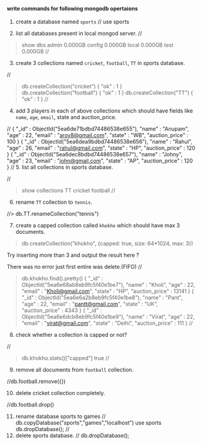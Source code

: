 #### write commands for following mongodb opertaions

1. create a database named `sports`
// use sports


2. list all databases present in local mongod server.
// 
> show dbs
admin   0.000GB
config  0.000GB
local   0.000GB
test    0.000GB
//

3. create 3 collections named `cricket`, `football`, `TT` in sports database.

//
> db.createCollection("cricket")
{ "ok" : 1 }
> db.createCollection("football")
{ "ok" : 1 }
> db.createCollection("TT")
{ "ok" : 1 }
//

4. add 3 players in each of above collections which should have fields like `name`, `age`, `email`, state and auction_price.

//
{
	"_id" : ObjectId("5ea6de71bdbd74486538e655"),
	"name" : "Anupam",
	"age" : 22,
	"email" : "aroy8@gmail.com",
	"state" : "WB",
	"auction_price" : 100
}
{
	"_id" : ObjectId("5ea6dea9bdbd74486538e656"),
	"name" : "Rahul",
	"age" : 26,
	"email" : "rahul@gmail.com",
	"state" : "HP",
	"auction_price" : 120
}
{
	"_id" : ObjectId("5ea6dec8bdbd74486538e657"),
	"name" : "Johny",
	"age" : 23,
	"email" : "john@gmail.com",
	"state" : "AP",
	"auction_price" : 120
}
//
5. list all collections in sports database.

//
> show collections
TT
cricket
football
//

6. rename `TT` collection to `tennis`.

//> db.TT.renameCollection("tennis")

7. create a capped collection called `khokho` which should have max 3 documents.

> db.createCollection("khokho", {capped: true, size: 64*1024,  max: 3})


  Try inserting more than 3 and output the result here ?

There was no error just first entire was delete.(FIFO)
//
> db.khokho.find().pretty()
{
	"_id" : ObjectId("5ea6e68ab8eb9fc5f40e1be7"),
	"name" : "Kholi",
	"age" : 22,
	"email" : "Kholi@gmail.com",
	"state" : "HP",
	"auction_price" : 13141
}
{
	"_id" : ObjectId("5ea6e6a2b8eb9fc5f40e1be8"),
	"name" : "Pant",
	"age" : 22,
	"email" : "pantt@gmail.com",
	"state" : "UK",
	"auction_price" : 4343
}
{
	"_id" : ObjectId("5ea6e6dcb8eb9fc5f40e1be9"),
	"name" : "Virat",
	"age" : 22,
	"email" : "virat@gmail.com",
	"state" : "Delhi",
	"auction_price" : 111
}
//

8. check whether a collection is capped or not?

//
> db.khokho.stats()["capped"]
true
//

9. remove all documents from `football` collection.

//db.football.remove({})

10. delete cricket collection completely.

//db.football.drop()

11. rename database sports to games
//
db.copyDatabase("sports","games","localhost")
use sports
db.dropDatabase();
//
12. delete sports database. 
//
db.dropDatabase();